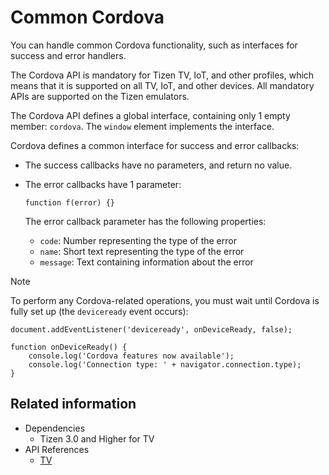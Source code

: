 # Common Cordova

You can handle common Cordova functionality, such as interfaces for success and error handlers.

The Cordova API is mandatory for Tizen TV, IoT, and other profiles, which means that it is supported on all TV, IoT, and other devices. All mandatory APIs are supported on the Tizen emulators.

The Cordova API defines a global interface, containing only 1 empty member: `cordova`. The `window` element implements the interface.

Cordova defines a common interface for success and error callbacks:

- The success callbacks have no parameters, and return no value.

- The error callbacks have 1 parameter:

  ```
  function f(error) {}
  ```

  The error callback parameter has the following properties:

  - `code`: Number representing the type of the error
  - `name`: Short text representing the type of the error
  - `message`: Text containing information about the error

> [!NOTE]
> To perform any Cordova-related operations, you must wait until Cordova is fully set up (the `deviceready` event occurs):
> ```
> document.addEventListener('deviceready', onDeviceReady, false);
>
> function onDeviceReady() {
>     console.log('Cordova features now available');
>     console.log('Connection type: ' + navigator.connection.type);
> }
> ```



## Related information
* Dependencies
  - Tizen 3.0 and Higher for TV
* API References
  - [TV](../../api/latest/device_api/tv/tizen/cordova/cordova.html)
